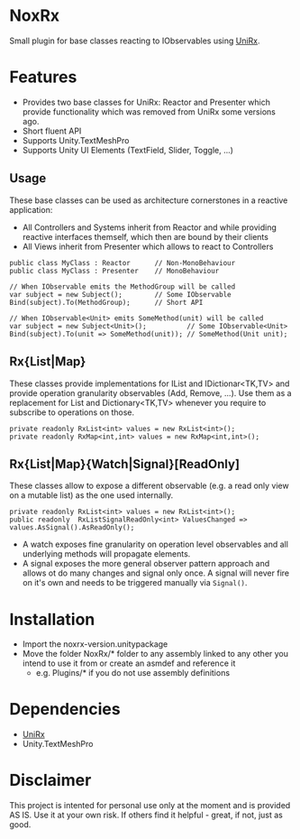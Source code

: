 # NoxRx
Small plugin for base classes reacting to IObservables using [UniRx](https://github.com/neuecc/UniRx).


# Features
* Provides two base classes for UniRx: Reactor and Presenter which provide functionality which was removed from UniRx some versions ago.
* Short fluent API
* Supports Unity.TextMeshPro
* Supports Unity UI Elements (TextField, Slider, Toggle, ...)

## Usage
These base classes can be used as architecture cornerstones in a reactive application:
* All Controllers and Systems inherit from Reactor and while providing reactive interfaces themself, which then are bound by their clients
* All Views inherit from Presenter which allows to react to Controllers

```
public class MyClass : Reactor		// Non-MonoBehaviour
public class MyClass : Presenter 	// MonoBehaviour

// When IObservable emits the MethodGroup will be called
var subject = new Subject(); 		// Some IObservable
Bind(subject).To(MethodGroup);		// Short API

// When IObservable<Unit> emits SomeMethod(unit) will be called
var subject = new Subject<Unit>(); 			// Some IObservable<Unit>
Bind(subject).To(unit => SomeMethod(unit));	// SomeMethod(Unit unit);
```

## Rx{List|Map}

These classes provide implementations for IList<T> and IDictionar<TK,TV> and provide operation granularity observables (Add, Remove, ...).
Use them as a replacement for List<T> and Dictionary<TK,TV> whenever you require to subscribe to operations on those.
```
private readonly RxList<int> values = new RxList<int>();
private readonly RxMap<int,int> values = new RxMap<int,int>();
```

## Rx{List|Map}{Watch|Signal}[ReadOnly]

These classes allow to expose a different observable (e.g. a read only view on a mutable list) as the one used internally.
```
private readonly RxList<int> values = new RxList<int>();
public readonly  RxListSignalReadOnly<int> ValuesChanged => values.AsSignal().AsReadOnly();
```

* A watch exposes fine granularity on operation level observables and all underlying methods will propagate elements.
* A signal exposes the more general observer pattern approach and allows ot do many changes and signal only once. A signal will never fire on it's own and needs to be triggered manually via `Signal()`.

# Installation
* Import the noxrx-version.unitypackage
* Move the folder NoxRx/* folder to any assembly linked to any other you intend to use it from or create an asmdef and reference it
  * e.g. Plugins/* if you do not use assembly definitions

# Dependencies
* [UniRx](https://github.com/neuecc/UniRx)
* Unity.TextMeshPro

# Disclaimer
This project is intented for personal use only at the moment and is provided AS IS. Use it at your own risk.
If others find it helpful - great, if not, just as good.
